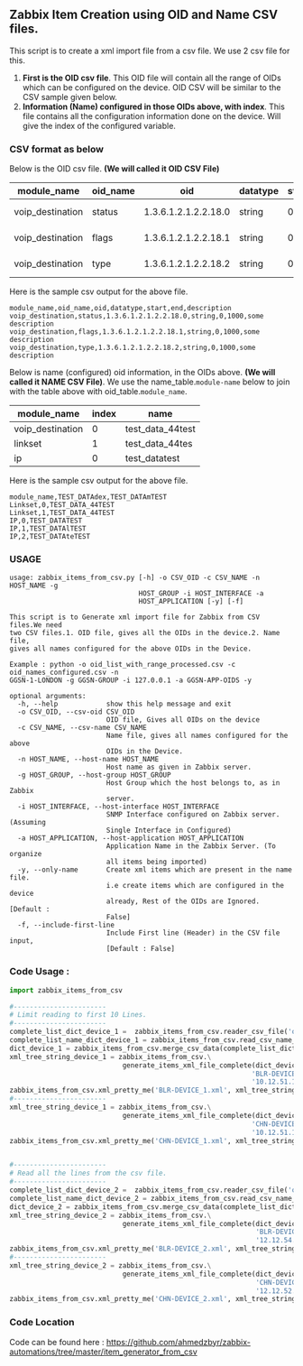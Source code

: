 ## Zabbix Item Creation using OID and Name CSV files.

This script is to create a xml import file from a csv file.
We use 2 csv file for this.

1. **First is the OID csv file**. This OID file will contain all the range of OIDs which can be configured on the device. OID CSV will be similar to the CSV sample given below.
2. **Information (Name) configured in those OIDs above, with index**. This file contains all the configuration information done on the device. Will give the index of the configured variable.
 

### CSV format as below 

Below is the OID csv file. **(We will called it OID CSV File)** 

module_name|oid_name|oid|datatype|start|end|description
-----------|------|------|------|------|------|---------
voip_destination|status|1.3.6.1.2.1.2.2.18.0|string|0|1000|some description
voip_destination|flags|1.3.6.1.2.1.2.2.18.1|string|0|1000|some description
voip_destination|type|1.3.6.1.2.1.2.2.18.2|string|0|1000|some description

Here is the sample csv output for the above file.
 
    module_name,oid_name,oid,datatype,start,end,description
    voip_destination,status,1.3.6.1.2.1.2.2.18.0,string,0,1000,some description
    voip_destination,flags,1.3.6.1.2.1.2.2.18.1,string,0,1000,some description
    voip_destination,type,1.3.6.1.2.1.2.2.18.2,string,0,1000,some description


Below is name (configured) oid information, in the OIDs above. **(We will called it NAME CSV File)**.
We use the name_table.`module-name` below to join with the table above with oid_table.`module_name`.

module_name|index|name
-----------|------|---------
voip_destination|0|test_data_44test
linkset|1|test_data_44tes
ip|0|test_datatest

Here is the sample csv output for the above file.

    module_name,TEST_DATAdex,TEST_DATAmTEST
    Linkset,0,TEST_DATA_44TEST
    Linkset,1,TEST_DATA_44TEST
    IP,0,TEST_DATATEST
    IP,1,TEST_DATAlTEST
    IP,2,TEST_DATAteTEST



### USAGE


    usage: zabbix_items_from_csv.py [-h] -o CSV_OID -c CSV_NAME -n HOST_NAME -g
                                    HOST_GROUP -i HOST_INTERFACE -a
                                    HOST_APPLICATION [-y] [-f]
    
    This script is to Generate xml import file for Zabbix from CSV files.We need
    two CSV files.1. OID file, gives all the OIDs in the device.2. Name file,
    gives all names configured for the above OIDs in the Device. 
    
    Example : python -o oid_list_with_range_processed.csv -c oid_names_configured.csv -n
    GGSN-1-LONDON -g GGSN-GROUP -i 127.0.0.1 -a GGSN-APP-OIDS -y
    
    optional arguments:
      -h, --help            show this help message and exit
      -o CSV_OID, --csv-oid CSV_OID
                            OID file, Gives all OIDs on the device
      -c CSV_NAME, --csv-name CSV_NAME
                            Name file, gives all names configured for the above
                            OIDs in the Device.
      -n HOST_NAME, --host-name HOST_NAME
                            Host name as given in Zabbix server.
      -g HOST_GROUP, --host-group HOST_GROUP
                            Host Group which the host belongs to, as in Zabbix
                            server.
      -i HOST_INTERFACE, --host-interface HOST_INTERFACE
                            SNMP Interface configured on Zabbix server. (Assuming
                            Single Interface in Configured)
      -a HOST_APPLICATION, --host-application HOST_APPLICATION
                            Application Name in the Zabbix Server. (To organize
                            all items being imported)
      -y, --only-name       Create xml items which are present in the name file.
                            i.e create items which are configured in the device
                            already, Rest of the OIDs are Ignored. [Default :
                            False]
      -f, --include-first-line
                            Include First line (Header) in the CSV file input,
                            [Default : False]
                            
### Code Usage :

```python
import zabbix_items_from_csv

#-----------------------
# Limit reading to first 10 Lines.
#-----------------------
complete_list_dict_device_1 =  zabbix_items_from_csv.reader_csv_file('oid_list_with_range_processed.csv', 10)
complete_list_name_dict_device_1 = zabbix_items_from_csv.read_csv_name_module('oid_names.csv')
dict_device_1 = zabbix_items_from_csv.merge_csv_data(complete_list_dict_device_1, complete_list_name_dict_device_1, True)
xml_tree_string_device_1 = zabbix_items_from_csv.\
                            generate_items_xml_file_complete(dict_device_1,
                                                            'BLR-DEVICE_1', 'BLR-DEVICE_1',
                                                            '10.12.51.11', 'DEVICE_1')
zabbix_items_from_csv.xml_pretty_me('BLR-DEVICE_1.xml', xml_tree_string_device_1)
#-----------------------
xml_tree_string_device_1 = zabbix_items_from_csv.\
                            generate_items_xml_file_complete(dict_device_1,
                                                            'CHN-DEVICE_1', 'CHN-DEVICE_1',
                                                            '10.12.51.11', 'DEVICE_1')
zabbix_items_from_csv.xml_pretty_me('CHN-DEVICE_1.xml', xml_tree_string_device_1)


#-----------------------
# Read all the lines from the csv file.
#-----------------------
complete_list_dict_device_2 =  zabbix_items_from_csv.reader_csv_file('oid_list_with_range_processed.csv')
complete_list_name_dict_device_2 = zabbix_items_from_csv.read_csv_name_module('oid_names.csv')
dict_device_2 = zabbix_items_from_csv.merge_csv_data(complete_list_dict_device_2, complete_list_name_dict_device_2)
xml_tree_string_device_2 = zabbix_items_from_csv.\
                            generate_items_xml_file_complete(dict_device_2,
                                                             'BLR-DEVICE_2', 'BLR-DEVICE_2',
                                                             '12.12.54.66', 'DEVICE_2')
zabbix_items_from_csv.xml_pretty_me('BLR-DEVICE_2.xml', xml_tree_string_device_2)
#-----------------------
xml_tree_string_device_2 = zabbix_items_from_csv.\
                            generate_items_xml_file_complete(dict_device_2,
                                                             'CHN-DEVICE_2', 'CHN-DEVICE_2',
                                                             '12.12.52.74', 'DEVICE_2')
zabbix_items_from_csv.xml_pretty_me('CHN-DEVICE_2.xml', xml_tree_string_device_2)
```

### Code Location 
Code can be found here : <https://github.com/ahmedzbyr/zabbix-automations/tree/master/item_generator_from_csv>

